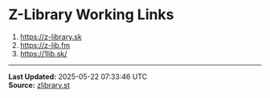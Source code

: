 # Z-Library Working Links

1. https://z-library.sk
2. https://z-lib.fm
3. https://1lib.sk/

---
**Last Updated:** 2025-05-22 07:33:46 UTC  
**Source:** [zlibrary.st](https://zlibrary.st/new-z-library-official-website-links)

